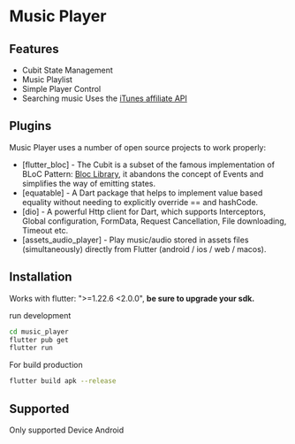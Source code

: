 # Music Player
## Features

- Cubit State Management
- Music Playlist
- Simple Player Control
- Searching music Uses the [iTunes affiliate API](https://affiliate.itunes.apple.com/resources/documentation/itunes-store-web-service-search-api/)

## Plugins

Music Player uses a number of open source projects to work properly:

- [flutter_bloc] - The Cubit is a subset of the famous implementation of BLoC Pattern: [Bloc Library](bloclibrary.dev), it abandons the concept of Events and simplifies the way of emitting states.
- [equatable] - A Dart package that helps to implement value based equality without needing to explicitly override == and hashCode.
- [dio] - A powerful Http client for Dart, which supports Interceptors, Global configuration, FormData, Request Cancellation, File downloading, Timeout etc.
- [assets_audio_player] - Play music/audio stored in assets files (simultaneously) directly from Flutter (android / ios / web / macos).

## Installation

Works with flutter: ">=1.22.6 <2.0.0", **be sure to upgrade your sdk.**

run development

```sh
cd music_player
flutter pub get
flutter run
```

For build production

```sh
flutter build apk --release
```

## Supported

Only supported Device Android
